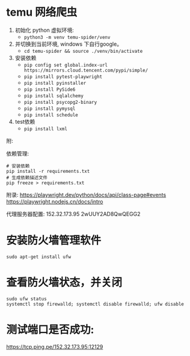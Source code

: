 # temu 网络爬虫

1. 初始化 python 虚拟环境: 
   * `python3 -m venv temu-spider/venv`
2. 并切换到当前环境, windows 下自行google。
   * `cd temu-spider && source ./venv/bin/activate`
3. 安装依赖
   * `pip config set global.index-url https://mirrors.cloud.tencent.com/pypi/simple/`
   * `pip install pytest-playwright`
   * `pip install pyinstaller`
   * `pip install PySide6`
   * `pip install sqlalchemy`
   * `pip install psycopg2-binary`
   * `pip install pymysql`
   * `pip install schedule`
4. test依赖
   * `pip install lxml`


附:

依赖管理:
```
# 安装依赖
pip install -r requirements.txt
# 生成依赖描述文件
pip freeze > requirements.txt
```

附录:
https://playwright.dev/python/docs/api/class-page#events
https://playwright.nodejs.cn/docs/intro


代理服务器配置:
152.32.173.95
2wUUY2AD8QwQEGG2

# 安装防火墙管理软件
```
sudo apt-get install ufw
```

# 查看防火墙状态，并关闭
```
sudo ufw status
systemctl stop firewalld; systemctl disable firewalld; ufw disable
```

# 测试端口是否成功: 
https://tcp.ping.pe/152.32.173.95:12129